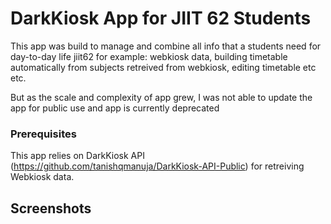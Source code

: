# DarkKiosk App for JIIT 62 Students

This app was build to manage and combine all info that a students need for day-to-day life jiit62 for example: webkiosk data, building timetable automatically from subjects retreived from webkiosk, editing timetable etc etc.

But as the scale and complexity of app grew, I was not able to update the app for public use and app is currently deprecated



### Prerequisites

This app relies on DarkKiosk API (https://github.com/tanishqmanuja/DarkKiosk-API-Public) for retreiving Webkiosk data.



## Screenshots





